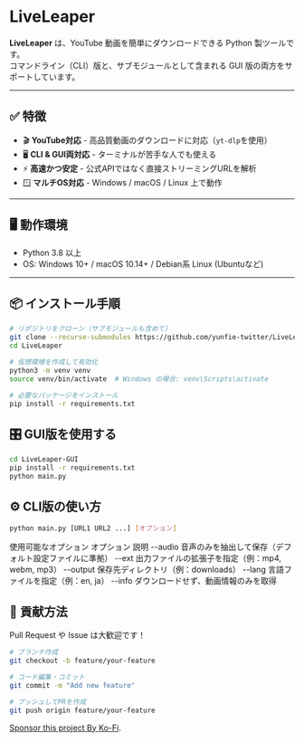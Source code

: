 # LiveLeaper

**LiveLeaper** は、YouTube 動画を簡単にダウンロードできる Python 製ツールです。  
コマンドライン（CLI）版と、サブモジュールとして含まれる GUI 版の両方をサポートしています。

---

## ✅ 特徴

- 🎬 **YouTube対応** - 高品質動画のダウンロードに対応（`yt-dlp`を使用）
- 🖥️ **CLI & GUI両対応** - ターミナルが苦手な人でも使える
- ⚡ **高速かつ安定** - 公式APIではなく直接ストリーミングURLを解析
- 🪟 **マルチOS対応** - Windows / macOS / Linux 上で動作

---

## 🖥️ 動作環境

- Python 3.8 以上
- OS: Windows 10+ / macOS 10.14+ / Debian系 Linux (Ubuntuなど)

---

## 📦 インストール手順

```bash
# リポジトリをクローン（サブモジュールも含めて）
git clone --recurse-submodules https://github.com/yunfie-twitter/LiveLeaper.git
cd LiveLeaper

# 仮想環境を作成して有効化
python3 -m venv venv
source venv/bin/activate  # Windows の場合: venv\Scripts\activate

# 必要なパッケージをインストール
pip install -r requirements.txt

```

## 🎛 GUI版を使用する
```bash
cd LiveLeaper-GUI
pip install -r requirements.txt
python main.py
```

## ⚙️ CLI版の使い方
```bash
python main.py [URL1 URL2 ...] [オプション]
```

使用可能なオプション
オプション	説明
--audio	音声のみを抽出して保存（デフォルト設定ファイルに準拠）
--ext	出力ファイルの拡張子を指定（例：mp4, webm, mp3）
--output	保存先ディレクトリ（例：downloads）
--lang	言語ファイルを指定（例：en, ja）
--info	ダウンロードせず、動画情報のみを取得

## 🤝 貢献方法
Pull Request や Issue は大歓迎です！
```bash
# ブランチ作成
git checkout -b feature/your-feature

# コード編集・コミット
git commit -m "Add new feature"

# プッシュしてPRを作成
git push origin feature/your-feature
```
[Sponsor this project By Ko-Fi](https://ko-fi.com/liveleaper).
